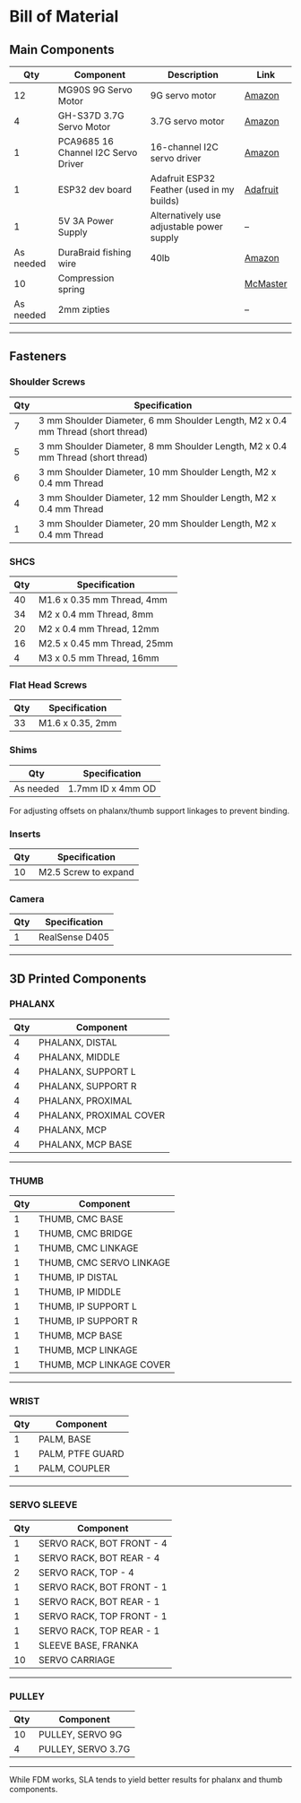 # Bill of Material

## Main Components

| Qty       | Component                          | Description                                  | Link                                                                                                                                  |
|-----------|------------------------------------|----------------------------------------------|---------------------------------------------------------------------------------------------------------------------------------------|
| 12        | MG90S 9G Servo Motor               | 9G servo motor                               | [Amazon](https://www.amazon.com/Miuzei-Geared-Helicopter-Arduino-Project/dp/B0BWJ2CK9D)                                               |
| 4         | GH-S37D 3.7G Servo Motor           | 3.7G servo motor                             | [Amazon](https://www.amazon.com/SpiderWire-DuraBraid-Braid-Fishing-Line/dp/B0C69TLSHK)                                                 |
| 1         | PCA9685 16 Channel I2C Servo Driver | 16-channel I2C servo driver                   | [Amazon](https://www.amazon.com/Teyleten-Robot-PCA9685-Compatible-Raspberry/dp/B0CNVBWX2M)                                               |
| 1         | ESP32 dev board                    | Adafruit ESP32 Feather (used in my builds)   | [Adafruit](https://www.adafruit.com/product/3405)                                                                                     |
| 1         | 5V 3A Power Supply                 | Alternatively use adjustable power supply       | –                                                                                                                                     |
| As needed | DuraBraid fishing wire             | 40lb                                       | [Amazon](https://www.amazon.com/SpiderWire-DuraBraid-Braid-Fishing-Line/dp/B0C69TLSHK)                                                 |
| 10        | Compression spring                 |                                              | [McMaster](https://www.mcmaster.com/2006N111/)                                                                                          |
| As needed | 2mm zipties                        |                                              | –                                                                                                                                     |

---

## Fasteners

### Shoulder Screws

| Qty | Specification                                                                          |
|-----|----------------------------------------------------------------------------------------|
| 7   | 3 mm Shoulder Diameter, 6 mm Shoulder Length, M2 x 0.4 mm Thread (short thread)          |
| 5   | 3 mm Shoulder Diameter, 8 mm Shoulder Length, M2 x 0.4 mm Thread (short thread)          |
| 6   | 3 mm Shoulder Diameter, 10 mm Shoulder Length, M2 x 0.4 mm Thread                         |
| 4   | 3 mm Shoulder Diameter, 12 mm Shoulder Length, M2 x 0.4 mm Thread                         |
| 1   | 3 mm Shoulder Diameter, 20 mm Shoulder Length, M2 x 0.4 mm Thread                         |

### SHCS

| Qty | Specification                        |
|-----|--------------------------------------|
| 40  | M1.6 x 0.35 mm Thread, 4mm            |
| 34  | M2 x 0.4 mm Thread, 8mm               |
| 20  | M2 x 0.4 mm Thread, 12mm              |
| 16  | M2.5 x 0.45 mm Thread, 25mm           |
| 4   | M3 x 0.5 mm Thread, 16mm              |

### Flat Head Screws

| Qty | Specification          |
|-----|------------------------|
| 33  | M1.6 x 0.35, 2mm       |

### Shims

| Qty      | Specification     |
|----------|-------------------|
| As needed| 1.7mm ID x 4mm OD |

For adjusting offsets on phalanx/thumb support linkages to prevent binding.

### Inserts

| Qty      | Specification     |
|----------|-------------------|
| 10       | M2.5 Screw to expand|

### Camera

| Qty      | Specification     |
|----------|-------------------|
| 1        | RealSense D405    |

---

## 3D Printed Components

### PHALANX

| Qty | Component                |
|-----|--------------------------|
| 4   | PHALANX, DISTAL          |
| 4   | PHALANX, MIDDLE          |
| 4   | PHALANX, SUPPORT L       |
| 4   | PHALANX, SUPPORT R       |
| 4   | PHALANX, PROXIMAL        |
| 4   | PHALANX, PROXIMAL COVER  |
| 4   | PHALANX, MCP             |
| 4   | PHALANX, MCP BASE        |

---

### THUMB

| Qty | Component                 |
|-----|---------------------------|
| 1   | THUMB, CMC BASE           |
| 1   | THUMB, CMC BRIDGE         |
| 1   | THUMB, CMC LINKAGE        |
| 1   | THUMB, CMC SERVO LINKAGE  |
| 1   | THUMB, IP DISTAL          |
| 1   | THUMB, IP MIDDLE          |
| 1   | THUMB, IP SUPPORT L       |
| 1   | THUMB, IP SUPPORT R       |
| 1   | THUMB, MCP BASE           |
| 1   | THUMB, MCP LINKAGE        |
| 1   | THUMB, MCP LINKAGE COVER  |

---

### WRIST

| Qty | Component        |
|-----|------------------|
| 1   | PALM, BASE       |
| 1   | PALM, PTFE GUARD |
| 1   | PALM, COUPLER    |

---

### SERVO SLEEVE

| Qty | Component                         |
|-----|-----------------------------------|
| 1   | SERVO RACK, BOT FRONT - 4         |
| 1   | SERVO RACK, BOT REAR - 4          |
| 2   | SERVO RACK, TOP - 4               |
| 1   | SERVO RACK, BOT FRONT - 1         |
| 1   | SERVO RACK, BOT REAR - 1          |
| 1   | SERVO RACK, TOP FRONT - 1         |
| 1   | SERVO RACK, TOP REAR - 1          |
| 1   | SLEEVE BASE, FRANKA               |
| 10  | SERVO CARRIAGE                    |

---

### PULLEY

| Qty | Component             |
|-----|-----------------------|
| 10  | PULLEY, SERVO 9G      |
| 4   | PULLEY, SERVO 3.7G    |

---

While FDM works, SLA tends to yield better results for phalanx and thumb components.
